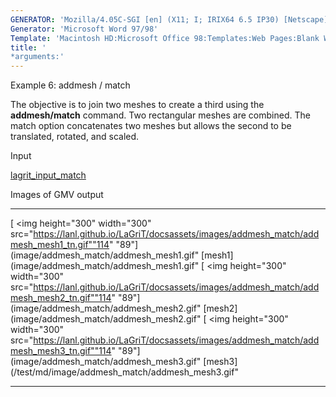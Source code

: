 ```yaml
---
GENERATOR: 'Mozilla/4.05C-SGI [en] (X11; I; IRIX64 6.5 IP30) [Netscape]'
Generator: 'Microsoft Word 97/98'
Template: 'Macintosh HD:Microsoft Office 98:Templates:Web Pages:Blank Web Page'
title: '
*arguments:'
---
```


 Example 6: addmesh / match

 The objective is to join two meshes to create a third using the
 **addmesh/match** command. Two rectangular meshes are combined. The
 match option concatenates two meshes but allows the second to be
 translated, rotated, and scaled.

 Input

  [lagrit\_input\_match](../lagrit_input_match)

 Images of GMV output  

   ---------------------------------------------------------------------------------------------------------------------------------------------------------------- ---------------------------------------------------------------------------------------------------------------------------------------------------------------- ---------------------------------------------------------------------------------------------------------------------------------------------------------------------------
   [
<img height="300" width="300" src="https://lanl.github.io/LaGriT/docsassets/images/addmesh_match/addmesh_mesh1_tn.gif""114" "89"](image/addmesh_match/addmesh_mesh1.gif" [mesh1](image/addmesh_match/addmesh_mesh1.gif"   [
<img height="300" width="300" src="https://lanl.github.io/LaGriT/docsassets/images/addmesh_match/addmesh_mesh2_tn.gif""114" "89"](image/addmesh_match/addmesh_mesh2.gif" [mesh2](image/addmesh_match/addmesh_mesh2.gif"   [
<img height="300" width="300" src="https://lanl.github.io/LaGriT/docsassets/images/addmesh_match/addmesh_mesh3_tn.gif""114" "89"](image/addmesh_match/addmesh_mesh3.gif" [mesh3](/test/md/image/addmesh_match/addmesh_mesh3.gif"
   ---------------------------------------------------------------------------------------------------------------------------------------------------------------- ---------------------------------------------------------------------------------------------------------------------------------------------------------------- ---------------------------------------------------------------------------------------------------------------------------------------------------------------------------


